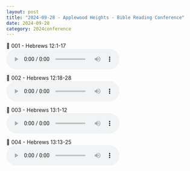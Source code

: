 ```yaml
---
layout: post
title: "2024-09-28 - Applewood Heights - Bible Reading Conference"
date: 2024-09-28
category: 2024conference
---
```


<p>
🎵 001 - Hebrews 12:1-17 <br>
<audio controls>
  <source src="https://archive.org/download/2024-gospel-conference-audio/2024-09-28%20-%20Applewood%20Heights%20-%20Bible%20Reading%20Conference/2024-09-28%20-%20Applewood%20Heights%20-%202024%20Bible%20Reading%20Conference%20-%20001%20-%20Hebrews%2012%201-17.mp3" type="audio/mpeg">
  Your browser does not support the audio element.
</audio>
</p>
<p>
🎵 002 - Hebrews 12:18-28 <br>
<audio controls>
  <source src="https://archive.org/download/2024-gospel-conference-audio/2024-09-28%20-%20Applewood%20Heights%20-%20Bible%20Reading%20Conference/2024-09-28%20-%20Applewood%20Heights%20-%202024%20Bible%20Reading%20Conference%20-%20002%20-%20Hebrews%2012%2018-28.mp3" type="audio/mpeg">
  Your browser does not support the audio element.
</audio>
</p>
<p>
🎵 003 - Hebrews 13:1-12 <br>
<audio controls>
  <source src="https://archive.org/download/2024-gospel-conference-audio/2024-09-28%20-%20Applewood%20Heights%20-%20Bible%20Reading%20Conference/2024-09-28%20-%20Applewood%20Heights%20-%202024%20Bible%20Reading%20Conference%20-%20003%20-%20Hebrews%2013%201-12.mp3" type="audio/mpeg">
  Your browser does not support the audio element.
</audio>
</p>
<p>
🎵 004 - Hebrews 13:13-25 <br>
<audio controls>
  <source src="https://archive.org/download/2024-gospel-conference-audio/2024-09-28%20-%20Applewood%20Heights%20-%20Bible%20Reading%20Conference/2024-09-29%20-%20Applewood%20Heights%20-%202024%20Bible%20Reading%20Conference%20-%20001%20-%20Hebrews%2013%2013-25.mp3" type="audio/mpeg">
  Your browser does not support the audio element.
</audio>
</p>
